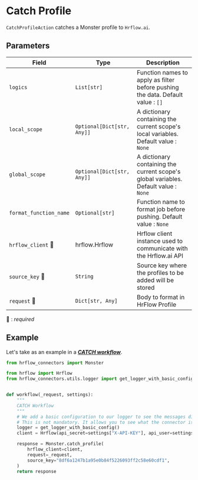 # Catch Profile

`CatchProfileAction` catches a Monster profile to `Hrflow.ai`.

## Parameters

| Field | Type | Description |
| ----- | ---- | ----------- |
| `logics`  | `List[str]` | Function names to apply as filter before pushing the data. Default value : `[]`        |
| `local_scope`  | `Optional[Dict[str, Any]]` | A dictionary containing the current scope's local variables. Default value : `None`        |
| `global_scope`  | `Optional[Dict[str, Any]]` | A dictionary containing the current scope's global variables. Default value : `None`       |
| `format_function_name`  | `Optional[str]` | Function name to format job before pushing. Default value : `None`        |
| `hrflow_client` :red_circle: | hrflow.Hrflow | Hrflow client instance used to communicate with the Hrflow.ai API        |
| `source_key` :red_circle: | `String` | Source key where the profiles to be added will be stored        |
| `request` :red_circle: | `Dict[str, Any]` | Body to format in HrFlow Profile        |


:red_circle: : *required* 

## Example
Let's take as an example in a [***CATCH workflow***](https://developers.hrflow.ai/docs/workflows#catch-setup).
```python
from hrflow_connectors import Monster

from hrflow import Hrflow
from hrflow_connectors.utils.logger import get_logger_with_basic_config


def workflow(_request, settings):
    """
    CATCH Workflow
    """    
    # We add a basic configuration to our logger to see the messages displayed in the standard output
    # This is not mandatory. It allows you to see what the connector is doing.
    logger = get_logger_with_basic_config()
    client = Hrflow(api_secret=settings["X-API-KEY"], api_user=settings["X-USER-EMAIL"])

    response = Monster.catch_profile(
        hrflow_client=client,
        request=_request,
        source_key="8df6a1247b1a95e0b84f5226093ff2c58e60cdf1",
    )
    return response
```